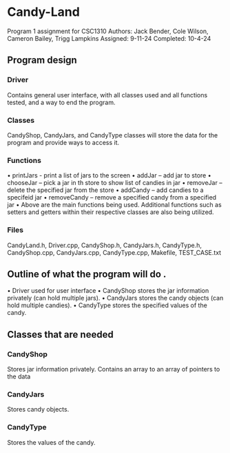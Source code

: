 # Candy-Land
Program 1 assignment for CSC1310
Authors: Jack Bender, Cole Wilson, Cameron Bailey, Trigg Lampkins
Assigned: 9-11-24
Completed: 10-4-24

## Program design
### Driver
Contains general user interface, with all classes used and all functions tested, and a way to end the program. 
### Classes
CandyShop, CandyJars, and CandyType classes will store the data for the program and provide ways to access it.
### Functions
•	printJars - print a list of jars to the screen
•	addJar – add jar to store 
•	chooseJar – pick a jar in th store to show list of candies in jar
•	removeJar – delete the specified jar from the store
•	addCandy – add candies to a specifeid jar
•	removeCandy – remove a specified candy from a specified jar
•	Above are the main functions being used. Additional functions such as setters and getters within their respective classes are also being utilized.  
### Files
CandyLand.h, Driver.cpp, CandyShop.h, CandyJars.h, CandyType.h, CandyShop.cpp, CandyJars.cpp, CandyType.cpp, Makefile, TEST_CASE.txt

## Outline of what the program will do . 
•	Driver used for user interface
•	CandyShop stores the jar information privately (can hold multiple jars).
•	CandyJars stores the candy objects (can hold multiple candies).
•	CandyType stores the specified values of the candy.

## Classes that are needed
### CandyShop
Stores jar information privately. Contains an array to an array of pointers to the data
### CandyJars
Stores candy objects. 
### CandyType
Stores the values of the candy. 

